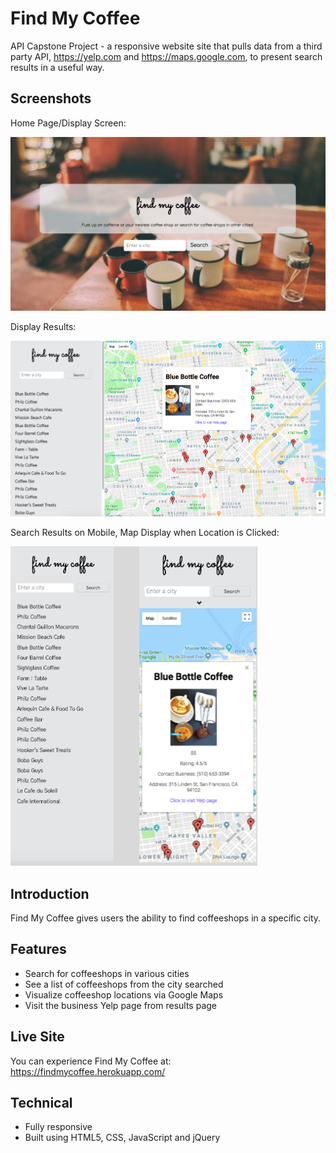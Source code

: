 # Find My Coffee
API Capstone Project - a responsive website site that pulls data from a third party API, https://yelp.com and https://maps.google.com, to present search results in a useful way.

## Screenshots
Home Page/Display Screen:

![Find My Coffee Home](/public/readme-images/home-page.png)

Display Results:

![Find My Coffee Display Page](/public/readme-images/display-page.png)

Search Results on Mobile, Map Display when Location is Clicked:

![Find My Coffee Search Results Mobile](/public/readme-images/display-page-mobile-map.png)

## Introduction
Find My Coffee gives users the ability to find coffeeshops in a specific city.

## Features
* Search for coffeeshops in various cities
* See a list of coffeeshops from the city searched
* Visualize coffeeshop locations via Google Maps
* Visit the business Yelp page from results page

## Live Site
You can experience Find My Coffee at: https://findmycoffee.herokuapp.com/

## Technical
* Fully responsive
* Built using HTML5, CSS, JavaScript and jQuery
